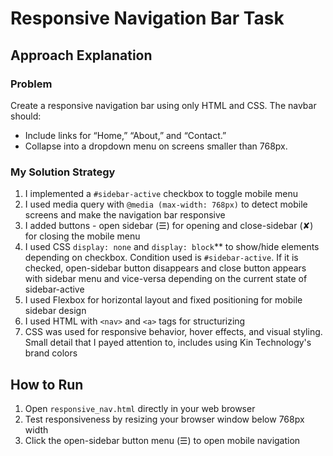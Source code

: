 # Responsive Navigation Bar Task

## Approach Explanation

### Problem
Create a responsive navigation bar using only HTML and CSS. The navbar should:
- Include links for “Home,” “About,” and “Contact.”
- Collapse into a dropdown menu on screens smaller than 768px. 

### My Solution Strategy
1. I implemented a `#sidebar-active` checkbox to toggle mobile menu
2. I used media query with `@media (max-width: 768px)` to detect mobile screens and make the navigation bar responsive
3. I added buttons - open sidebar (☰) for opening and close-sidebar (✘) for closing the mobile menu
4. I used CSS `display: none` and `display: block`** to show/hide elements depending on checkbox. Condition used is `#sidebar-active`. If it is checked, open-sidebar button disappears and close button appears with sidebar menu and vice-versa depending on the current state of sidebar-active
5. I used Flexbox for horizontal layout and fixed positioning for mobile sidebar design
6. I used HTML with `<nav>` and `<a>` tags for structurizing
7. CSS was used for responsive behavior, hover effects, and visual styling. Small detail that I payed attention to, includes using Kin Technology's brand colors

## How to Run
1. Open `responsive_nav.html` directly in your web browser
2. Test responsiveness by resizing your browser window below 768px width
3. Click the open-sidebar button menu (☰) to open mobile navigation


